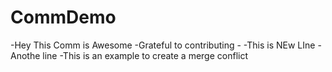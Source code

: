 # CommDemo
-Hey This Comm is Awesome
-Grateful to contributing -
-This is NEw LIne
-Anothe line
-This is an example to create a merge conflict
